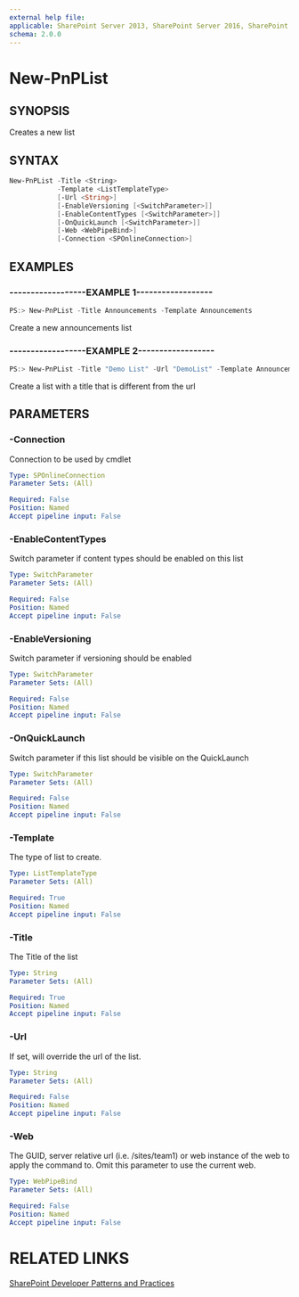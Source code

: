 ```yaml
---
external help file:
applicable: SharePoint Server 2013, SharePoint Server 2016, SharePoint Online
schema: 2.0.0
---
```

# New-PnPList

## SYNOPSIS
Creates a new list

## SYNTAX 

```powershell
New-PnPList -Title <String>
            -Template <ListTemplateType>
            [-Url <String>]
            [-EnableVersioning [<SwitchParameter>]]
            [-EnableContentTypes [<SwitchParameter>]]
            [-OnQuickLaunch [<SwitchParameter>]]
            [-Web <WebPipeBind>]
            [-Connection <SPOnlineConnection>]
```

## EXAMPLES

### ------------------EXAMPLE 1------------------
```powershell
PS:> New-PnPList -Title Announcements -Template Announcements
```

Create a new announcements list

### ------------------EXAMPLE 2------------------
```powershell
PS:> New-PnPList -Title "Demo List" -Url "DemoList" -Template Announcements
```

Create a list with a title that is different from the url

## PARAMETERS

### -Connection
Connection to be used by cmdlet

```yaml
Type: SPOnlineConnection
Parameter Sets: (All)

Required: False
Position: Named
Accept pipeline input: False
```

### -EnableContentTypes
Switch parameter if content types should be enabled on this list

```yaml
Type: SwitchParameter
Parameter Sets: (All)

Required: False
Position: Named
Accept pipeline input: False
```

### -EnableVersioning
Switch parameter if versioning should be enabled

```yaml
Type: SwitchParameter
Parameter Sets: (All)

Required: False
Position: Named
Accept pipeline input: False
```

### -OnQuickLaunch
Switch parameter if this list should be visible on the QuickLaunch

```yaml
Type: SwitchParameter
Parameter Sets: (All)

Required: False
Position: Named
Accept pipeline input: False
```

### -Template
The type of list to create.

```yaml
Type: ListTemplateType
Parameter Sets: (All)

Required: True
Position: Named
Accept pipeline input: False
```

### -Title
The Title of the list

```yaml
Type: String
Parameter Sets: (All)

Required: True
Position: Named
Accept pipeline input: False
```

### -Url
If set, will override the url of the list.

```yaml
Type: String
Parameter Sets: (All)

Required: False
Position: Named
Accept pipeline input: False
```

### -Web
The GUID, server relative url (i.e. /sites/team1) or web instance of the web to apply the command to. Omit this parameter to use the current web.

```yaml
Type: WebPipeBind
Parameter Sets: (All)

Required: False
Position: Named
Accept pipeline input: False
```

# RELATED LINKS

[SharePoint Developer Patterns and Practices](http://aka.ms/sppnp)